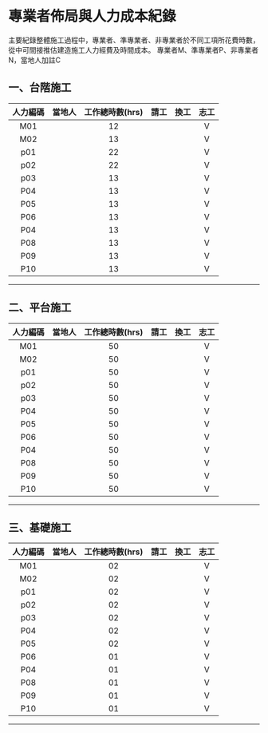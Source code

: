 # 專業者佈局與人力成本紀錄 
主要紀錄整體施工過程中，專業者、準專業者、非專業者於不同工項所花費時數，從中可間接推估建造施工人力經費及時間成本。
專業者M、準專業者P、非專業者N，當地人加註C

## 一、台階施工
|人力編碼|當地人|工作總時數(hrs)|請工|換工|志工|
|:-:|:-:|:-:|:-:|:-:|:-:|
|M01 |   |12   |   |   |V   |
|M02 |   |13   |   |   |V   |
|p01 |   |22   |   |   |V   |
|p02 |   |22   |   |   |V   |
|p03 |   |13   |   |   |V   |
|P04 |   |13   |   |   |V   |
|P05 |   |13   |   |   |V   |
|P06 |   |13   |   |   |V   |
|P04 |   |13   |   |   |V   |
|P08 |   |13   |   |   |V   |
|P09 |   |13   |   |   |V   |
|P10 |   |13   |   |   |V   |
***
## 二、平台施工
|人力編碼|當地人|工作總時數(hrs)|請工|換工|志工|
|:-:|:-:|:-:|:-:|:-:|:-:|
|M01 |   |50   |   |   |V   |
|M02 |   |50   |   |   |V   |
|p01 |   |50   |   |   |V   |
|p02 |   |50   |   |   |V   |
|p03 |   |50   |   |   |V   |
|P04 |   |50   |   |   |V   |
|P05 |   |50   |   |   |V   |
|P06 |   |50   |   |   |V   |
|P04 |   |50   |   |   |V   |
|P08 |   |50   |   |   |V   |
|P09 |   |50   |   |   |V   |
|P10 |   |50   |   |   |V   |
***
## 三、基礎施工
|人力編碼|當地人|工作總時數(hrs)|請工|換工|志工|
|:-:|:-:|:-:|:-:|:-:|:-:|
|M01 |   |02   |   |   |V   |
|M02 |   |02   |   |   |V   |
|p01 |   |02   |   |   |V   |
|p02 |   |02   |   |   |V   |
|p03 |   |02   |   |   |V   |
|P04 |   |02   |   |   |V   |
|P05 |   |02   |   |   |V   |
|P06 |   |01   |   |   |V   |
|P04 |   |01   |   |   |V   |
|P08 |   |01   |   |   |V   |
|P09 |   |01   |   |   |V   |
|P10 |   |01   |   |   |V   |
***


